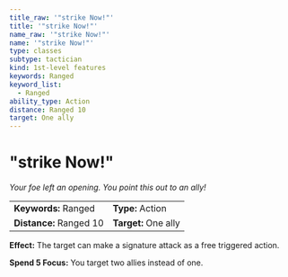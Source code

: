 ```yaml
---
title_raw: '"strike Now!"'
title: '"strike Now!"'
name_raw: '"strike Now!"'
name: '"strike Now!"'
type: classes
subtype: tactician
kind: 1st-level features
keywords: Ranged
keyword_list:
  - Ranged
ability_type: Action
distance: Ranged 10
target: One ally
---
```


# "strike Now!"

*Your foe left an opening. You point this out to an ally!*

|                         |                      |
| :---------------------- | :------------------- |
| **Keywords:** Ranged    | **Type:** Action     |
| **Distance:** Ranged 10 | **Target:** One ally |

**Effect:** The target can make a signature attack as a free triggered action.

**Spend 5 Focus:** You target two allies instead of one.
